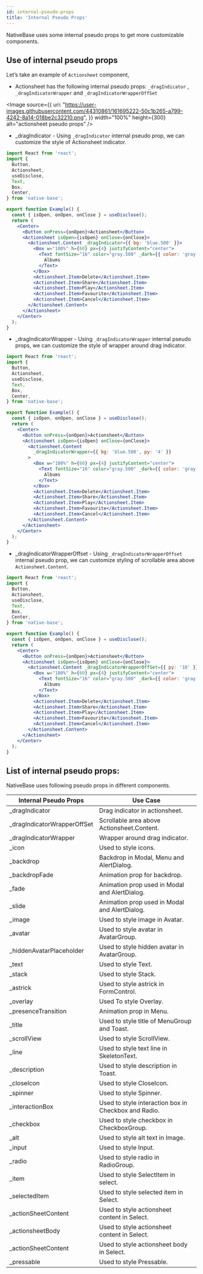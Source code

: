 ```yaml
---
id: internal-pseudo-props
title: 'Internal Pseudo Props'
---
```


NativeBase uses some internal pseudo props to get more customizable components.

## Use of internal pseudo props

Let’s take an example of `Actionsheet` component,

- Actionsheet has the following internal pseudo props: `_dragIndicator` , `_dragIndicatorWrapper` and `_dragIndicatorWrapperOffSet`

<Image
source={{
    uri: "https://user-images.githubusercontent.com/44310861/161695222-50c1b265-a799-4242-8a14-018be2c32210.png",
  }}
width="100%"
height={300}
alt="actionsheet pseudo props"
/>
<br />

- \_dragIndicator - Using `_dragIndicator` internal pseudo prop, we can customize the style of Actionsheet indicator.

```jsx title="_dragIndicator example isLive=true
import React from 'react';
import {
  Button,
  Actionsheet,
  useDisclose,
  Text,
  Box,
  Center,
} from 'native-base';

export function Example() {
  const { isOpen, onOpen, onClose } = useDisclose();
  return (
    <Center>
      <Button onPress={onOpen}>Actionsheet</Button>
      <Actionsheet isOpen={isOpen} onClose={onClose}>
        <Actionsheet.Content _dragIndicator={{ bg: 'blue.500' }}>
          <Box w="100%" h={60} px={4} justifyContent="center">
            <Text fontSize="16" color="gray.500" _dark={{ color: 'gray.300' }}>
              Albums
            </Text>
          </Box>
          <Actionsheet.Item>Delete</Actionsheet.Item>
          <Actionsheet.Item>Share</Actionsheet.Item>
          <Actionsheet.Item>Play</Actionsheet.Item>
          <Actionsheet.Item>Favourite</Actionsheet.Item>
          <Actionsheet.Item>Cancel</Actionsheet.Item>
        </Actionsheet.Content>
      </Actionsheet>
    </Center>
  );
}
```

- \_dragIndicatorWrapper - Using `_dragIndicatorWrapper` internal pseudo props, we can customize the style of wrapper around drag indicator.

```jsx title="_dragIndicatorWrapper example" isLive=true
import React from 'react';
import {
  Button,
  Actionsheet,
  useDisclose,
  Text,
  Box,
  Center,
} from 'native-base';

export function Example() {
  const { isOpen, onOpen, onClose } = useDisclose();
  return (
    <Center>
      <Button onPress={onOpen}>Actionsheet</Button>
      <Actionsheet isOpen={isOpen} onClose={onClose}>
        <Actionsheet.Content
          _dragIndicatorWrapper={{ bg: 'blue.500', py: '4' }}
        >
          <Box w="100%" h={60} px={4} justifyContent="center">
            <Text fontSize="16" color="gray.500" _dark={{ color: 'gray.300' }}>
              Albums
            </Text>
          </Box>
          <Actionsheet.Item>Delete</Actionsheet.Item>
          <Actionsheet.Item>Share</Actionsheet.Item>
          <Actionsheet.Item>Play</Actionsheet.Item>
          <Actionsheet.Item>Favourite</Actionsheet.Item>
          <Actionsheet.Item>Cancel</Actionsheet.Item>
        </Actionsheet.Content>
      </Actionsheet>
    </Center>
  );
}
```

- \_dragIndicatorWrapperOffset - Using `_dragIndicatorWrapperOffset` internal pseudo prop, we can customize styling of scrollable area above `Actionsheet.Content`.

```jsx title="_dragIndicatorWrapperOffset example" isLive=true
import React from 'react';
import {
  Button,
  Actionsheet,
  useDisclose,
  Text,
  Box,
  Center,
} from 'native-base';

export function Example() {
  const { isOpen, onOpen, onClose } = useDisclose();
  return (
    <Center>
      <Button onPress={onOpen}>Actionsheet</Button>
      <Actionsheet isOpen={isOpen} onClose={onClose}>
        <Actionsheet.Content _dragIndicatorWrapperOffSet={{ py: '10' }}>
          <Box w="100%" h={60} px={4} justifyContent="center">
            <Text fontSize="16" color="gray.500" _dark={{ color: 'gray.300' }}>
              Albums
            </Text>
          </Box>
          <Actionsheet.Item>Delete</Actionsheet.Item>
          <Actionsheet.Item>Share</Actionsheet.Item>
          <Actionsheet.Item>Play</Actionsheet.Item>
          <Actionsheet.Item>Favourite</Actionsheet.Item>
          <Actionsheet.Item>Cancel</Actionsheet.Item>
        </Actionsheet.Content>
      </Actionsheet>
    </Center>
  );
}
```

## List of internal pseudo props:

NativeBase uses following pseudo props in different components.

| Internal Pseudo Props        | Use Case                                             |
| ---------------------------- | ---------------------------------------------------- |
| \_dragIndicator              | Drag indicator in actionsheet.                       |
| \_dragIndicatorWrapperOffSet | Scrollable area above Actionsheet.Content.           |
| \_dragIndicatorWrapper       | Wrapper around drag indicator.                       |
| \_icon                       | Used to style icons.                                 |
| \_backdrop                   | Backdrop in Modal, Menu and AlertDialog.             |
| \_backdropFade               | Animation prop for backdrop.                         |
| \_fade                       | Animation prop used in Modal and AlertDialog.        |
| \_slide                      | Animation prop used in Modal and AlertDialog.        |
| \_image                      | Used to style image in Avatar.                       |
| \_avatar                     | Used to style avatar in AvatarGroup.                 |
| \_hiddenAvatarPlaceholder    | Used to style hidden avatar in AvatarGroup.          |
| \_text                       | Used to style Text.                                  |
| \_stack                      | Used to style Stack.                                 |
| \_astrick                    | Used to style astrick in FormControl.                |
| \_overlay                    | Used To style Overlay.                               |
| \_presenceTransition         | Animation prop in Menu.                              |
| \_title                      | Used to style title of MenuGroup and Toast.          |
| \_scrollView                 | Used to style ScrollView.                            |
| \_line                       | Used to style text line in SkeletonText.             |
| \_description                | Used to style description in Toast.                  |
| \_closeIcon                  | Used to style CloseIcon.                             |
| \_spinner                    | Used to style Spinner.                               |
| \_interactionBox             | Used to style interaction box in Checkbox and Radio. |
| \_checkbox                   | Used to style checkbox in CheckboxGroup.             |
| \_alt                        | Used to style alt text in Image.                     |
| \_input                      | Used to style Input.                                 |
| \_radio                      | Used to style radio in RadioGroup.                   |
| \_item                       | Used to style SelectItem in select.                  |
| \_selectedItem               | Used to style selected item in Select.               |
| \_actionSheetContent         | Used to style actionsheet content in Select.         |
| \_actionsheetBody            | Used to style actionsheet content in Select.         |
| \_actionSheetContent         | Used to style actionsheet body in Select.            |
| \_pressable                  | Used to style Pressable.                             |
